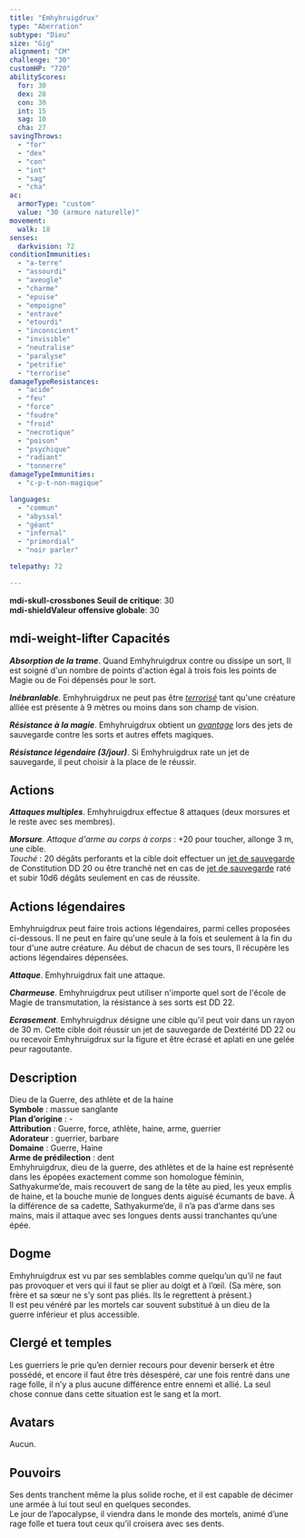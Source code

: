 ```yaml
---
title: "Emhyhruigdrux"
type: "Aberration"
subtype: "Dieu"
size: "Gig"
alignment: "CM"
challenge: "30"
customHP: "720"
abilityScores:
  for: 30
  dex: 28
  con: 30
  int: 15
  sag: 10
  cha: 27
savingThrows:
  - "for"
  - "dex"
  - "con"
  - "int"
  - "sag"
  - "cha"
ac:
  armorType: "custom"
  value: "30 (armure naturelle)"
movement:
  walk: 18
senses:
  darkvision: 72
conditionImmunities:
  - "a-terre"
  - "assourdi"
  - "aveugle"
  - "charme"
  - "epuise"
  - "empoigne"
  - "entrave"
  - "etourdi"
  - "inconscient"
  - "invisible"
  - "neutralise"
  - "paralyse"
  - "petrifie"
  - "terrorise"
damageTypeResistances:
  - "acide"
  - "feu"
  - "force"
  - "foudre"
  - "froid"
  - "necrotique"
  - "poison"
  - "psychique"
  - "radiant"
  - "tonnerre"
damageTypeImmunities:
  - "c-p-t-non-magique"

languages:
  - "commun"
  - "abyssal"
  - "géant"
  - "infernal"
  - "primordial"
  - "noir parler"

telepathy: 72

---
```

**<v-icon>mdi-skull-crossbones</v-icon> Seuil de critique**: 30      
**<v-icon>mdi-shield</v-icon>Valeur offensive globale**: 30     
## <v-icon>mdi-weight-lifter</v-icon> Capacités
_**Absorption de la trame**_. Quand Emhyhruigdrux contre ou dissipe un sort, Il est soigné d'un nombre de points d'action égal à trois fois les points de Magie ou de Foi dépensés pour le sort.  

_**Inébranlable**_. Emhyhruigdrux ne peut pas être [_terrorisé_](/gerer-la-sante-du-personnage/#terrorise) tant qu'une créature alliée est présente à 9 mètres ou moins dans son champ de vision.  

_**Résistance à la magie**_. Emhyhruigdrux obtient un [_avantage_](/utiliser-les-caracteristiques/#avantage-et-desavantage) lors des jets de sauvegarde contre les sorts et autres effets magiques.  

_**Résistance légendaire (3/jour)**_. Si Emhyhruigdrux rate un jet de sauvegarde, il peut choisir à la place de le réussir.

## Actions
_**Attaques multiples**_. Emhyhruigdrux effectue 8 attaques (deux morsures et le reste avec ses membres).  

_**Morsure**_. _Attaque d'arme au corps à corps_ : +20 pour toucher, allonge 3 m, une cible.  
_Touché_ : 20 dégâts perforants et la cible doit effectuer un [jet de sauvegarde](/utiliser-les-caracteristiques/#jets-de-sauvegarde) de Constitution DD 20 ou être tranché net en cas de [jet de sauvegarde](/utiliser-les-caracteristiques/#jets-de-sauvegarde) raté et subir 10d6 dégâts seulement en cas de réussite.


## Actions légendaires
Emhyhruigdrux peut faire trois actions légendaires, parmi celles proposées ci-dessous. Il ne peut en faire qu'une seule à la fois et seulement à la fin du tour d'une autre créature. Au début de chacun de ses tours, Il récupère les actions légendaires dépensées.

_**Attaque**_. Emhyhruigdrux fait une attaque.

_**Charmeuse**_. Emhyhruigdrux peut utiliser n'importe quel sort de l'école de Magie de transmutation, la résistance à ses sorts est DD 22.

_**Ecrasement**_. Emhyhruigdrux désigne une cible qu'il peut voir dans un rayon de 30 m. Cette cible doit réussir un jet de sauvegarde de Dextérité DD 22 ou ou recevoir Emhyhruigdrux sur la figure et être écrasé et aplati en une gelée peur ragoutante.  

## Description  
Dieu de la Guerre, des athlète et de la haine  
**Symbole** : massue sanglante   
**Plan d’origine** : -   
**Attribution** : Guerre, force, athlète, haine, arme, guerrier  
**Adorateur** : guerrier, barbare  
**Domaine** : Guerre, Haine  
**Arme de prédilection** : dent  
Emhyhruigdrux, dieu de la guerre, des athlètes et de la haine est représenté dans les épopées exactement comme son homologue féminin, Sathyakurme’de, mais recouvert de sang de la tête au pied, les yeux emplis de haine, et la bouche munie de longues dents aiguisé écumants de bave. À la différence de sa cadette, Sathyakurme’de, il n’a pas d’arme dans ses mains, mais il attaque avec ses longues dents aussi tranchantes qu’une épée.    
## Dogme  
 Emhyhruigdrux est vu par ses semblables comme quelqu’un qu’il ne faut pas provoquer et vers qui il faut se plier au doigt et à l’œil. (Sa mère, son frère et sa sœur ne s’y sont pas pliés. Ils le regrettent à présent.)  
 Il est peu vénéré par les mortels car souvent substitué à un dieu de la guerre inférieur et plus accessible.  


## Clergé et temples  
Les guerriers le prie qu’en dernier recours pour devenir berserk et être possédé, et encore il faut être très désespéré, car une fois rentré dans une rage folle, il n’y a plus aucune différence entre ennemi et allié. La seul chose connue dans cette situation est le sang et la mort.  

## Avatars  
Aucun.  

## Pouvoirs  
Ses dents tranchent même la plus solide roche, et il est capable de décimer une armée à lui tout seul en quelques secondes.  
Le jour de l’apocalypse, il viendra dans le monde des mortels, animé d’une rage folle et tuera tout ceux qu’il croisera avec ses dents.  
